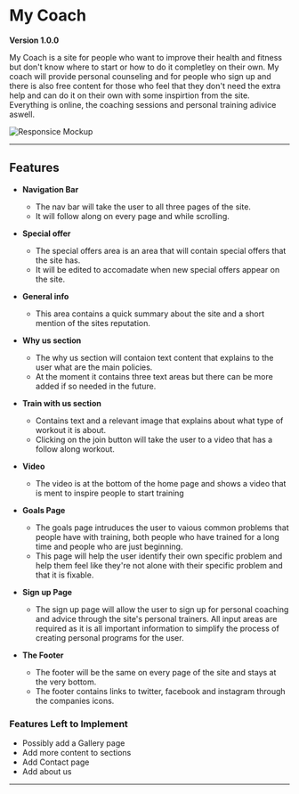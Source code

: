 # My Coach

**Version 1.0.0**

My Coach is a site for people who want to improve their health and fitness but don't know where to start or how to do it completley on their own. My coach will provide personal counseling and for people who sign up and there is also free content for those who feel that they don't need the extra help and can do it on their own with some inspirtion from the site. Everything is online, the coaching sessions and personal training adivice aswell.  

![Responsice Mockup](https://github.com/lucyrush/readme-template/blob/master/media/love_running_mockup.png)

---

## Features

- __Navigation Bar__

    - The nav bar will take the user to all three pages of the site.
    - It will follow along on every page and while scrolling.

- __Special offer__

    - The special offers area is an area that will contain special offers that the site has.
    - It will be edited to accomadate when new special offers appear on the site.  

- __General info__

    - This area contains a quick summary about the site and a short mention of the sites reputation.

- __Why us section__

    - The why us section will contaion text content that explains to the user what are the main policies. 
    - At the moment it contains three text areas but there can be more added if so needed in the future.

- __Train with us section__

    - Contains text and a relevant image that explains about what type of workout it is about.
    - Clicking on the join button will take the user to a video that has a follow along workout.

- __Video__

    - The video is at the bottom of the home page and shows a video that is ment to inspire people to start training 

- __Goals Page__

    - The goals page intruduces the user to vaious common problems that people have with training, both people who have trained for a long time and people who are just beginning.
    - This page will help the user identify their own specific problem and help them feel like they're not alone with their specific problem and that it is fixable.

- __Sign up Page__

    - The sign up page will allow the user to sign up for personal coaching and advice through the site's personal trainers. All input areas are required as it is all important information to simplify the process of creating personal programs for the user.

- __The Footer__

    - The footer will be the same on every page of the site and stays at the very bottom.
    - The footer contains links to twitter, facebook and instagram through the companies icons.

### Features Left to Implement

- Possibly add a Gallery page
- Add more content to sections 
- Add Contact page
- Add about us 

---



